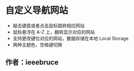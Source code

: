 # 自定义导航网站
* 敲击键盘或者点击鼠标跳转相应网站
* 鼠标悬浮在 A-Z 上，翻转显示对应的网站
* 支持更改键位对应的网站，数据存储在本地 Local Storage
* 两种主题色，空格键切换
## 作者：ieeebruce

